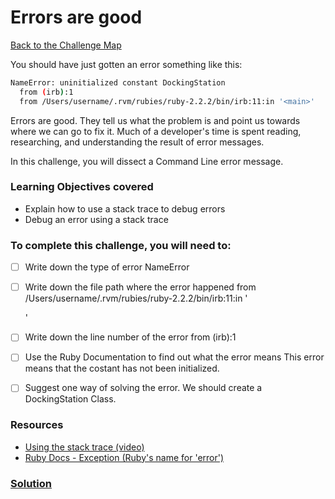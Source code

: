 # Errors are good

[Back to the Challenge Map](0_challenge_map.md)

You should have just gotten an error something like this:

```sh
NameError: uninitialized constant DockingStation
  from (irb):1
  from /Users/username/.rvm/rubies/ruby-2.2.2/bin/irb:11:in '<main>'
```

Errors are good. They tell us what the problem is and point us towards where we can go to fix it. Much of a developer's time is spent reading, researching, and understanding the result of error messages.

In this challenge, you will dissect a Command Line error message.

### Learning Objectives covered
- Explain how to use a stack trace to debug errors
- Debug an error using a stack trace

### To complete this challenge, you will need to:

- [ ] Write down the type of error
	NameError

- [ ] Write down the file path where the error happened
	from /Users/username/.rvm/rubies/ruby-2.2.2/bin/irb:11:in '<main>'

- [ ] Write down the line number of the error
	from (irb):1

- [ ] Use the Ruby Documentation to find out what the error means
	This error means that the costant has not been initialized.

- [ ] Suggest one way of solving the error.
	We should create a DockingStation Class.

### Resources

- [Using the stack trace (video)](https://www.youtube.com/watch?v=TF_-tfOc9Pw)
- [Ruby Docs - Exception (Ruby's name for 'error')](http://ruby-doc.org/core-2.2.0/Exception.html)

### [Solution](solutions/4.md)